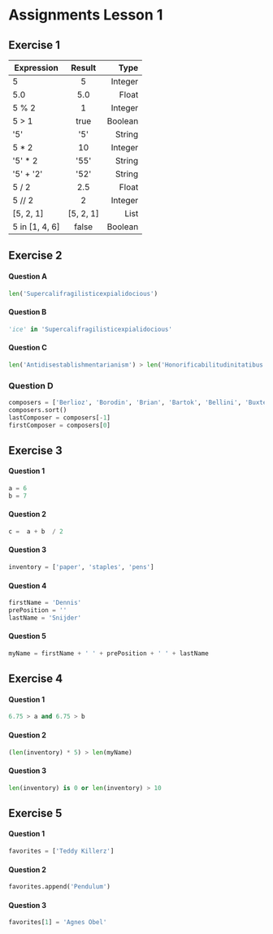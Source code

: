 # Assignments Lesson 1

## Exercise 1

| Expression    |  Result  |  Type  |
| --------------|:--------:| ------:|
| 5             | 5        | Integer|
| 5.0           | 5.0      | Float  |
| 5 % 2         | 1        | Integer|
| 5 > 1         | true     | Boolean|
| '5'           | '5'      | String |
| 5 * 2         | 10       | Integer|
| '5' * 2       | '55'     | String |
| '5' + '2'     | '52'     | String |
| 5 / 2         | 2.5      | Float  |
| 5 // 2        | 2        | Integer|
| [5, 2, 1]     | [5, 2, 1]| List   |
| 5 in [1, 4, 6]| false    | Boolean|


## Exercise 2
#### Question A
```python
len('Supercalifragilisticexpialidocious')
```
#### Question B
```python
'ice' in 'Supercalifragilisticexpialidocious'
```

#### Question C
```python
len('Antidisestablishmentarianism') > len('Honorificabilitudinitatibus')
```

### Question D
```python
composers = ['Berlioz', 'Borodin', 'Brian', 'Bartok', 'Bellini', 'Buxtehude', 'Bernstein']
composers.sort()
lastComposer = composers[-1]
firstComposer = composers[0]
```

## Exercise 3

#### Question 1
```python
a = 6
b = 7
```

#### Question 2
```python
c =  a + b  / 2
```

#### Question 3
```python
inventory = ['paper', 'staples', 'pens']
```

#### Question 4
```python
firstName = 'Dennis'
prePosition = ''
lastName = 'Snijder'
```

#### Question 5 
```python
myName = firstName + ' ' + prePosition + ' ' + lastName
```

## Exercise 4

#### Question 1
```python
6.75 > a and 6.75 > b
```

#### Question 2
```python
(len(inventory) * 5) > len(myName)
```

#### Question 3
```python
len(inventory) is 0 or len(inventory) > 10
```


## Exercise 5

#### Question 1
```python
favorites = ['Teddy Killerz']
```

#### Question 2
```python
favorites.append('Pendulum')
```

#### Question 3
```python
favorites[1] = 'Agnes Obel'
```